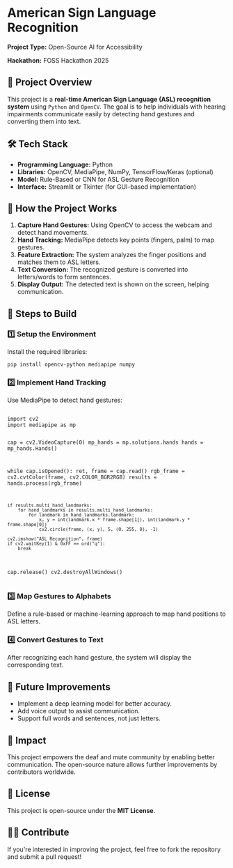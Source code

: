 
<h1>American Sign Language Recognition</h1>

<p><strong>Project Type:</strong> Open-Source AI for Accessibility</p>
<p><strong>Hackathon:</strong> FOSS Hackathon 2025</p>

<h2>📌 Project Overview</h2>
<p>This project is a <strong>real-time American Sign Language (ASL) recognition system</strong> using <code>Python</code> and <code>OpenCV</code>. The goal is to help individuals with hearing impairments communicate easily by detecting hand gestures and converting them into text.</p>

<h2>🛠️ Tech Stack</h2>
<ul>
    <li><strong>Programming Language:</strong> Python</li>
    <li><strong>Libraries:</strong> OpenCV, MediaPipe, NumPy, TensorFlow/Keras (optional)</li>
    <li><strong>Model:</strong> Rule-Based or CNN for ASL Gesture Recognition</li>
    <li><strong>Interface:</strong> Streamlit or Tkinter (for GUI-based implementation)</li>
</ul>

<h2>🚀 How the Project Works</h2>
<ol>
    <li><strong>Capture Hand Gestures:</strong> Using OpenCV to access the webcam and detect hand movements.</li>
    <li><strong>Hand Tracking:</strong> MediaPipe detects key points (fingers, palm) to map gestures.</li>
    <li><strong>Feature Extraction:</strong> The system analyzes the finger positions and matches them to ASL letters.</li>
    <li><strong>Text Conversion:</strong> The recognized gesture is converted into letters/words to form sentences.</li>
    <li><strong>Display Output:</strong> The detected text is shown on the screen, helping communication.</li>
</ol>

<h2>🔧 Steps to Build</h2>
<h3>1️⃣ Setup the Environment</h3>
<p>Install the required libraries:</p>
<pre>
<code>pip install opencv-python mediapipe numpy</code>
</pre>

<h3>2️⃣ Implement Hand Tracking</h3>
<p>Use MediaPipe to detect hand gestures:</p>
<pre>
<code>
import cv2
import mediapipe as mp

cap = cv2.VideoCapture(0)
mp_hands = mp.solutions.hands
hands = mp_hands.Hands()

while cap.isOpened():
    ret, frame = cap.read()
    rgb_frame = cv2.cvtColor(frame, cv2.COLOR_BGR2RGB)
    results = hands.process(rgb_frame)

    if results.multi_hand_landmarks:
        for hand_landmarks in results.multi_hand_landmarks:
            for landmark in hand_landmarks.landmark:
                x, y = int(landmark.x * frame.shape[1]), int(landmark.y * frame.shape[0])
                cv2.circle(frame, (x, y), 5, (0, 255, 0), -1)

    cv2.imshow("ASL Recognition", frame)
    if cv2.waitKey(1) & 0xFF == ord("q"):
        break

cap.release()
cv2.destroyAllWindows()
</code>
</pre>

<h3>3️⃣ Map Gestures to Alphabets</h3>
<p>Define a rule-based or machine-learning approach to map hand positions to ASL letters.</p>

<h3>4️⃣ Convert Gestures to Text</h3>
<p>After recognizing each hand gesture, the system will display the corresponding text.</p>

<h2>🌟 Future Improvements</h2>
<ul>
    <li>Implement a deep learning model for better accuracy.</li>
    <li>Add voice output to assist communication.</li>
    <li>Support full words and sentences, not just letters.</li>
</ul>

<h2>🎯 Impact</h2>
<p>This project empowers the deaf and mute community by enabling better communication. The open-source nature allows further improvements by contributors worldwide.</p>

<h2>📜 License</h2>
<p>This project is open-source under the <strong>MIT License</strong>.</p>

<h2>👨‍💻 Contribute</h2>
<p>If you're interested in improving the project, feel free to fork the repository and submit a pull request!</p>

</body>
</html>
